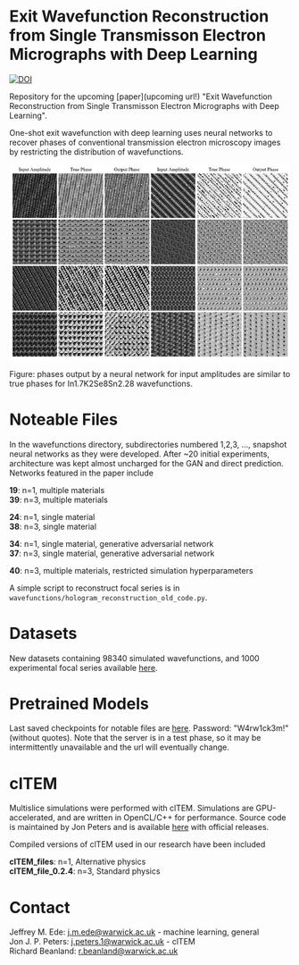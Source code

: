 # Exit Wavefunction Reconstruction from Single Transmisson Electron Micrographs with Deep Learning
[![DOI](https://zenodo.org/badge/DOI/10.5281/zenodo.3625571.svg)](https://doi.org/10.5281/zenodo.3625571)

Repository for the upcoming [paper](upcoming url!) "Exit Wavefunction Reconstruction from Single Transmisson Electron Micrographs with Deep Learning". 

One-shot exit wavefunction with deep learning uses neural networks to recover phases of conventional transmission electron microscopy images by restricting the distribution of wavefunctions. 

<p align="center">
  <img src="single_examples_refined-2.png">
</p>

Figure: phases output by a neural network for input amplitudes are similar to true phases for In1.7K2Se8Sn2.28 wavefunctions. 

# Noteable Files

In the wavefunctions directory, subdirectories numbered 1,2,3, ..., snapshot neural networks as they were developed. After ~20 initial experiments, architecture was kept almost uncharged for the GAN and direct prediction. Networks featured in the paper include

**19**: n=1, multiple materials  
**39**: n=3, multiple materials

**24**: n=1, single material  
**38**: n=3, single material

**34**: n=1, single material, generative adversarial network  
**37**: n=3, single material, generative adversarial network

**40**: n=3, multiple materials, restricted simulation hyperparameters

A simple script to reconstruct focal series is in `wavefunctions/hologram_reconstruction_old_code.py`.

# Datasets

New datasets containing 98340 simulated wavefunctions, and 1000 experimental focal series available [here](https://warwick.ac.uk/fac/sci/physics/research/condensedmatt/microscopy/research/machinelearning).

# Pretrained Models

Last saved checkpoints for notable files are [here](https://mycloud-test.warwick.ac.uk/s/aSMfPetfg5pGWmH). Password: "W4rw1ck3m!" (without quotes). Note that the server is in a test phase, so it may be intermittently unavailable and the url will eventually change.
 
# clTEM

Multislice simulations were performed with clTEM. Simulations are GPU-accelerated, and are written in OpenCL/C++ for performance. Source code is maintained by Jon Peters and is available [here](https://github.com/JJPPeters/clTEM) with official releases.

Compiled versions of clTEM used in our research have been included

**clTEM_files**: n=1, Alternative physics  
**clTEM_file_0.2.4**: n=3, Standard physics
 
# Contact

Jeffrey M. Ede: j.m.ede@warwick.ac.uk - machine learning, general  
Jon J. P. Peters: j.peters.1@warwick.ac.uk - clTEM  
Richard Beanland: r.beanland@warwick.ac.uk

